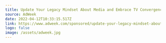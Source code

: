 ```yaml
---
title: Update Your Legacy Mindset About Media and Embrace TV Convergence
source: AdWeek
date: 2022-04-12T10:33:15.517Z
link: https://www.adweek.com/sponsored/update-your-legacy-mindset-about-media-and-embrace-tv-convergence/
logo: false
image: /assets/adweek.jpg
---
```

